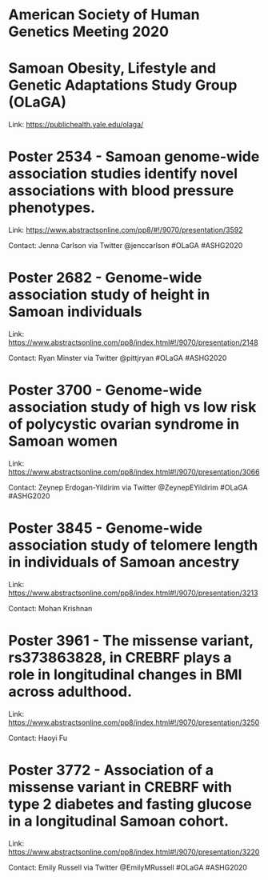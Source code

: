 # American Society of Human Genetics Meeting 2020

# Samoan Obesity, Lifestyle and Genetic Adaptations Study Group (OLaGA)

Link: <https://publichealth.yale.edu/olaga/>




# Poster 2534 - Samoan genome-wide association studies identify novel associations with blood pressure phenotypes.

Link: https://www.abstractsonline.com/pp8/#!/9070/presentation/3592

Contact: Jenna Carlson via Twitter @jenccarlson  #OLaGA #ASHG2020


# Poster 2682 - Genome-wide association study of height in Samoan individuals

Link: https://www.abstractsonline.com/pp8/index.html#!/9070/presentation/2148

Contact: Ryan Minster via Twitter @pittjryan #OLaGA #ASHG2020
 


# Poster 3700 - Genome-wide association study of high vs low risk of polycystic ovarian syndrome in Samoan women

Link: https://www.abstractsonline.com/pp8/index.html#!/9070/presentation/3066

Contact: Zeynep Erdogan-Yildirim via Twitter @ZeynepEYildirim #OLaGA #ASHG2020
 


# Poster 3845 - Genome-wide association study of telomere length in individuals of Samoan ancestry

Link: https://www.abstractsonline.com/pp8/index.html#!/9070/presentation/3213

Contact: Mohan Krishnan
 


# Poster 3961 - The missense variant, rs373863828, in CREBRF plays a role in longitudinal changes in BMI across adulthood.

Link: https://www.abstractsonline.com/pp8/index.html#!/9070/presentation/3250

Contact: Haoyi Fu
 


# Poster 3772 - Association of a missense variant in CREBRF with type 2 diabetes and fasting glucose in a longitudinal Samoan cohort.

Link: https://www.abstractsonline.com/pp8/index.html#!/9070/presentation/3220

Contact: Emily Russell via Twitter @EmilyMRussell #OLaGA #ASHG2020
  


